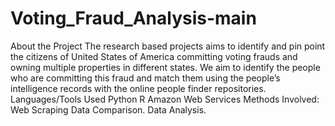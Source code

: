 # Voting_Fraud_Analysis-main
About the Project  The research based projects aims to identify and pin point the citizens of United States of America committing voting frauds and owning multiple properties in different states. We aim to identify the people who are committing this fraud and match them using the people’s intelligence records with the online people finder repositories.  Languages/Tools Used  Python R Amazon Web Services Methods Involved:  Web Scraping Data Comparison. Data Analysis.
